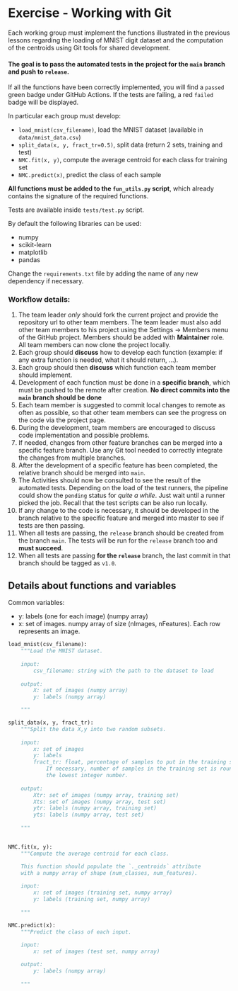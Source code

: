# Exercise - Working with Git

Each working group must implement the functions illustrated
 in the previous lessons regarding the loading of MNIST digit dataset
 and the computation of the centroids using Git tools for shared development.

#### The goal is to pass the automated tests in the project for the `main` branch and push to `release`.

If all the functions have been correctly implemented, you will find a `passed` green badge
 under GitHub Actions. If the tests are failing, a red `failed` badge will be displayed.

In particular each group must develop:
- `load_mnist(csv_filename)`, load the MNIST dataset (available in `data/mnist_data.csv`)
- `split_data(x, y, fract_tr=0.5)`, split data (return 2 sets, training and test)
- `NMC.fit(x, y)`, compute the average centroid for each class for training set
- `NMC.predict(x)`, predict the class of each sample

**All functions must be added to the `fun_utils.py` script**,
 which already contains the signature of the required functions.
 
Tests are available inside `tests/test.py` script.

By default the following libraries can be used:
 - numpy
 - scikit-learn
 - matplotlib
 - pandas

Change the `requirements.txt` file by adding the name of any new dependency if necessary.

### Workflow details:
1. The team leader *only* should fork the current project and provide the 
 repository url to other team members. The team leader must also add other team members
 to his project using the Settings -> Members menu of the GitHub project. Members should
 be added with **Maintainer** role. All team members can now clone the project locally.
2. Each group should **discuss** how to develop each function
 (example: if any extra function is needed, what it should return, ...).
3. Each group should then **discuss** which function each team member should implement.
4. Development of each function must be done in a **specific branch**,
 which must be pushed to the remote after creation.
 **No direct commits into the `main` branch should be done**
5. Each team member is suggested to commit local changes to remote
 as often as possible, so that other team members can see the progress
 on the code via the project page.
6. During the development, team members are encouraged to discuss code
 implementation and possible problems.
7. If needed, changes from other feature branches can be merged into a specific feature branch.
 Use any Git tool needed to correctly integrate the changes from multiple branches.
8. After the development of a specific feature has been completed, 
 the relative branch should be merged into `main`.
9. The Activities should now be consulted to see the result of the automated tests.
 Depending on the load of the test runners, the pipeline could show 
 the `pending` status for *quite a while*. Just wait until a runner picked the job.
 Recall that the test scripts can be also run locally.
10. If any change to the code is necessary, it should be developed in the branch
 relative to the specific feature and merged into master to see if tests are then passing.
11. When all tests are passing, the `release` branch should be created from the branch `main`.
 The tests will be run for the `release` branch too and **must succeed**.
12. When all tests are passing **for the `release`** branch, the last commit in that branch
 should be tagged as `v1.0`.

## Details about functions and variables
Common variables:
- y: labels (one for each image) (numpy array)
- x: set of images. numpy array of size (nImages, nFeatures). Each row represents an image.

```python
load_mnist(csv_filename):
    """Load the MNIST dataset.
    
    input:
        csv_filename: string with the path to the dataset to load
    
    output:    
        X: set of images (numpy array)
        y: labels (numpy array)

    """

split_data(x, y, fract_tr):
    """Split the data X,y into two random subsets.
    
    input:
        x: set of images
        y: labels
        fract_tr: float, percentage of samples to put in the training set.
            If necessary, number of samples in the training set is rounded to
            the lowest integer number.
    
    output:
        Xtr: set of images (numpy array, training set)
        Xts: set of images (numpy array, test set)
        ytr: labels (numpy array, training set)
        yts: labels (numpy array, test set)
    
    """


NMC.fit(x, y):
    """Compute the average centroid for each class.

    This function should populate the `._centroids` attribute
    with a numpy array of shape (num_classes, num_features).
    
    input:
        x: set of images (training set, numpy array)
        y: labels (training set, numpy array)
    
    """

NMC.predict(x):
    """Predict the class of each input.
    
    input:
        x: set of images (test set, numpy array)

    output:
        y: labels (numpy array)
    
    """

```
